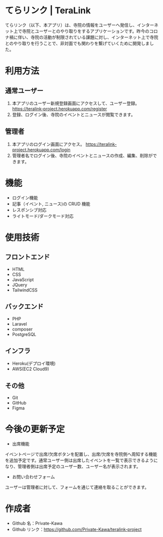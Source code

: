 # てらリンク | TeraLink

てらリンク（以下、本アプリ）は、寺院の情報をユーザーへ発信し、インターネット上で寺院とユーザーとのやり取りをするアプリケーションです。昨今のコロナ禍に伴い、寺院の活動が制限されている課題に対し、インターネット上で寺院とのやり取りを行うことで、非対面でも関わりを繋げていくために開発しました。

# 利用方法

## 通常ユーザー

1. 本アプリのユーザー新規登録画面にアクセスして、ユーザー登録。 https://teralink-project.herokuapp.com/register
2. 登録、ログイン後、寺院のイベントとニュースが閲覧できます。

## 管理者

1. 本アプリのログイン画面にアクセス。 https://teralink-project.herokuapp.com/login
2. 管理者名でログイン後、寺院のイベントとニュースの作成、編集、削除ができます。

# 機能

- ログイン機能
- 記事（イベント, ニュース)の CRUD 機能
- レスポンシブ対応
- ライトモード/ダークモード対応

# 使用技術

## フロントエンド

- HTML
- CSS
- JavaScript
- JQuery
- TailwindCSS

## バックエンド

- PHP
- Laravel
- composer
- PostgreSQL

## インフラ

- Heroku(デプロイ環境)
- AWS(EC2 Cloud9)

## その他

- Git
- GitHub
- Figma

# 今後の更新予定

- 出席機能

イベントページで出席/欠席ボタンを配置し、出席/欠席を寺院側へ周知する機能を追加予定です。通常ユーザー側は出席したイベントを一覧で表示できるようになり、管理者側は出席予定のユーザー数、ユーザー名が表示されます。

- お問い合わせフォーム

ユーザーは管理者に対して、フォームを通じて連絡を取ることができます。

# 作成者

- Github 名：Private-Kawa
- Github リンク：https://github.com/Private-Kawa/teralink-project
